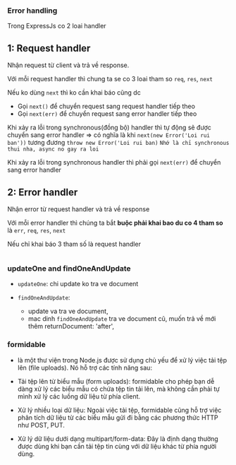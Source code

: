### Error handling

Trong ExpressJs co 2 loai handler

## 1: Request handler

Nhận request từ client và trả về response.

Với mỗi request handler thì chung ta se co 3 loai tham so `req`, `res`, `next`

Nếu ko dùng `next` thì ko cần khai báo cũng dc

- Gọi `next()` để chuyển request sang request handler tiếp theo
- Gọi `next(err)` để chuyển request sang error handler tiếp theo

Khi xảy ra lỗi trong synchronous(đồng bộ) handler thì tự động sẽ được chuyển sang error handler => có nghĩa là
 khi          ``next(new Error('Loi rui ban'))``
 tương đương  ``throw new Error('Loi rui ban)``
``Nhớ là chỉ synchronous thui nha, async no gay ra loi``

Khi xảy ra lỗi trong synchronous handler thì phải gọi `next(err)` để chuyển sang error handler

## 2: Error handler

Nhận error từ request handler và trả về response

Với mỗi error handler thì chúng ta bắt **buộc phải khai bao du co 4 tham so** là
`err`, `req`, `res`, `next`

Nếu chỉ khai báo 3 tham số là request handler

```ts


```

### updateOne and findOneAndUpdate

- `updateOne`: chi update ko tra ve document

- `findOneAndUpdate`:
    + update va tra ve document,
    + mac dinh `findOneAndUpdate` tra ve document cũ, muốn trả về mới thêm returnDocument: 'after',

### formidable

- là một thư viện trong Node.js được sử dụng chủ yếu để xử lý việc tải tệp lên (file uploads). Nó hỗ trợ các tính năng sau:

- Tải tệp lên từ biểu mẫu (form uploads): formidable cho phép bạn dễ dàng xử lý các biểu mẫu có chứa tệp tin tải lên, mà không cần phải tự mình xử lý các luồng dữ liệu từ phía client.

- Xử lý nhiều loại dữ liệu: Ngoài việc tải tệp, formidable cũng hỗ trợ việc phân tích dữ liệu từ các biểu mẫu gửi đi bằng các phương thức HTTP như POST, PUT.

- Xử lý dữ liệu dưới dạng multipart/form-data: Đây là định dạng thường được dùng khi bạn cần tải tệp tin cùng với dữ liệu khác từ phía người dùng.